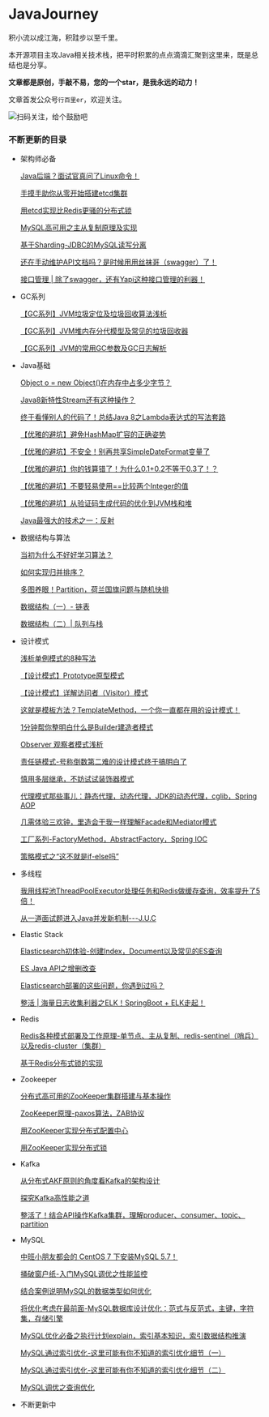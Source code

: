 # JavaJourney
积小流以成江海，积跬步以至千里。

本开源项目主攻Java相关技术栈，把平时积累的点点滴滴汇聚到这里来，既是总结也是分享。

**文章都是原创，手敲不易，您的一个star，是我永远的动力！**

文章首发公众号`行百里er`，欢迎关注。

![扫码关注，给个鼓励吧](https://gitee.com/xblzer/picture/raw/master/2020-10-29/1603936988710-%E4%BA%8C%E7%BB%B4%E7%A0%81.jpg)



### 不断更新的目录

- 架构师必备

  [Java后端？面试官真问了Linux命令！](http://mp.weixin.qq.com/s?__biz=MzI1MDU1MjkxOQ==&mid=100001980&idx=1&sn=1c0550210a0db5baad62f51e2252c987&chksm=69813f845ef6b692170640cff5e97a6bd94a9b2b42fbac093c6de86a4994eb1c9996a10e739c#rd)

  [手摸手助你从零开始搭建etcd集群](http://mp.weixin.qq.com/s?__biz=MzI1MDU1MjkxOQ==&mid=100002150&idx=1&sn=98a36e80c931c3de4d63e7ae535bdb15&chksm=69813e5e5ef6b7482e160226c641bab1716d14823fafc0d0fabc5aeca01abc2676fcc9c24d64#rd)

  [用etcd实现比Redis更骚的分布式锁](http://mp.weixin.qq.com/s?__biz=MzI1MDU1MjkxOQ==&mid=100002197&idx=1&sn=18eccce8af40256e0c6bd2d9544d9380&chksm=69813ead5ef6b7bb6dd6f866eeb9b7725b6d53ac45a339be41e4a675b67243b3ebd1c6477511#rd)

  [MySQL高可用之主从复制原理及实现](https://t.1yb.co/9IE4)

  [基于Sharding-JDBC的MySQL读写分离](https://t.1yb.co/9IEE)

  [还在手动维护API文档吗？是时候用用丝袜哥（swagger）了！](https://t.1yb.co/qv06)

  [接口管理 | 除了swagger，还有Yapi这种接口管理的利器！](https://t.1yb.co/srgM)

- GC系列

  [【GC系列】JVM垃圾定位及垃圾回收算法浅析](http://mp.weixin.qq.com/s?__biz=MzI1MDU1MjkxOQ==&mid=100002408&idx=1&sn=8385f11f1160c6a141302dfe33b9658e&chksm=69813d505ef6b4464f1a727fa1b1c7599e24c81b5c44027edc1901d03b04b36b0e2a84fb9a87#rd)

  [【GC系列】JVM堆内存分代模型及常见的垃圾回收器](https://t.1yb.co/82C5)

  [【GC系列】JVM的常用GC参数及GC日志解析](https://t.1yb.co/82Cs)

- Java基础

  [Object o = new Object()在内存中占多少字节？](https://t.1yb.co/quYj)

  [Java8新特性Stream还有这种操作？](http://mp.weixin.qq.com/s?__biz=MzI1MDU1MjkxOQ==&mid=100001184&idx=1&sn=1e5895d286ad138c37e23a206d83cecb&chksm=698132985ef6bb8e06ba1890e3688361179a449577bf0547a19e9f340b779410346c5bd6d08d#rd)

  [终于看懂别人的代码了！总结Java 8之Lambda表达式的写法套路](http://mp.weixin.qq.com/s?__biz=MzI1MDU1MjkxOQ==&mid=100001223&idx=1&sn=23e835628012fb5b66117f04412ea41a&chksm=698132ff5ef6bbe97750283664efe0145b90dac97fb8008b5c7e8be5775bdad23e8ea430fad5#rd)

  [【优雅的避坑】避免HashMap扩容的正确姿势](http://mp.weixin.qq.com/s?__biz=MzI1MDU1MjkxOQ==&mid=100001845&idx=1&sn=c8fb86be33337836737da95f5813a990&chksm=69813f0d5ef6b61baf45d6eb655b365666e42ca575436451c667f2846673c2f39b1b36b11369#rd)

  [【优雅的避坑】不安全！别再共享SimpleDateFormat变量了](http://mp.weixin.qq.com/s?__biz=MzI1MDU1MjkxOQ==&mid=100002282&idx=1&sn=d2cff4595250f17a000f94b316483596&chksm=69813ed25ef6b7c423e8b7ecf492d7909b927ef7084c5213be07a56daf2c799c87f5cb2aa8ea#rd)

  [【优雅的避坑】你的钱算错了！为什么0.1+0.2不等于0.3了！？](http://mp.weixin.qq.com/s?__biz=MzI1MDU1MjkxOQ==&mid=100001820&idx=1&sn=4ace09b751a1e6a32aeefcb7f012b012&chksm=69813f245ef6b632c19823791c03c6da50939784f0b84db2711b3117c80fffcb673d6aa0a901#rd)

  [【优雅的避坑】不要轻易使用==比较两个Integer的值](http://mp.weixin.qq.com/s?__biz=MzI1MDU1MjkxOQ==&mid=100001801&idx=1&sn=5c2cf1bb2d20df863abd2d1caa9e0d27&chksm=69813f315ef6b627bb727428b155f8fd0ddb2ac934b240e9a484c53362103d26eae698be4dcb#rd)

  [【优雅的避坑】从验证码生成代码的优化到JVM栈和堆](http://mp.weixin.qq.com/s?__biz=MzI1MDU1MjkxOQ==&mid=100001773&idx=1&sn=cf33661c355fca06abb7a8deb733812f&chksm=698130d55ef6b9c3f2b4cd5298e4f991375459faeb839a8d3f2bdea5e6bcab2bb30e049a2bb2#rd)

  [Java最强大的技术之一：反射](http://mp.weixin.qq.com/s?__biz=MzI1MDU1MjkxOQ==&mid=100001735&idx=1&sn=f9bb8087f110229b7787cc0d29096441&chksm=698130ff5ef6b9e9435d09f16eb4716bf17d2ade0207e3fcedbba47d16fbd8ef00f491ffd2e5#rd)

- 数据结构与算法

  [当初为什么不好好学习算法？](https://t.1yb.co/59Hd)

  [如何实现归并排序？](https://t.1yb.co/59Hn)

  [多图养眼！Partition，荷兰国旗问题与随机快排](http://mp.weixin.qq.com/s?__biz=MzI1MDU1MjkxOQ==&mid=100001676&idx=1&sn=ead567b6ec234f04c54683d22f474764&chksm=698130b45ef6b9a2a4f4552e26b617f39088fce70c280dcbcde48afad912b06a70f39826c97f#rd)

  [数据结构（一）- 链表](https://t.1yb.co/srio)

  [数据结构（二）| 队列与栈](https://t.1yb.co/sywf)

- 设计模式

  [浅析单例模式的8种写法](https://mp.weixin.qq.com/s/2VjQLRj4X_Pz8OzcwdJRfQ)
  
  [【设计模式】Prototype原型模式](http://mp.weixin.qq.com/s?__biz=MzI1MDU1MjkxOQ==&mid=100001712&idx=1&sn=a76195af0d82fc4890c27add5bbf9cd9&chksm=698130885ef6b99e9468dc29969d72c3c7a2467b28a15a931ddce6902d492c899c99eabe57d4#rd)
  
  [【设计模式】详解访问者（Visitor）模式](http://mp.weixin.qq.com/s?__biz=MzI1MDU1MjkxOQ==&mid=100001883&idx=1&sn=ebe60ee186c7acbe1f9dd2f48a81251a&chksm=69813f635ef6b675045159e72e487b9999ee9414fe7d3fd2fdab3452b54a7c8ce4de90281478#rd)
  
  [这就是模板方法？TemplateMethod，一个你一直都在用的设计模式！](https://t.1yb.co/59xn)
  
  [1分钟帮你整明白什么是Builder建造者模式](https://t.1yb.co/59xu)
  
  [Observer 观察者模式浅析](https://t.1yb.co/59xJ)
  
  [责任链模式-号称倒数第二难的设计模式终于搞明白了](https://t.1yb.co/59xZ)
  
  [慎用多层继承，不妨试试装饰器模式](https://t.1yb.co/59y7)
  
  [代理模式那些事儿：静态代理，动态代理，JDK的动态代理，cglib，Spring AOP](https://t.1yb.co/59yi)
  
  [几需体验三欢钟，里造会干我一样理解Facade和Mediator模式](https://t.1yb.co/59yr)
  
  [工厂系列-FactoryMethod，AbstractFactory，Spring IOC](https://t.1yb.co/59yA)
  
  [策略模式之“这不就是if-else吗”](https://t.1yb.co/59z3)


- 多线程

    [我用线程池ThreadPoolExecutor处理任务和Redis做缓存查询，效率提升了5倍！](http://mp.weixin.qq.com/s?__biz=MzI1MDU1MjkxOQ==&mid=100001317&idx=1&sn=42294b2068661ba4b4d214f6aafbdfb7&chksm=6981311d5ef6b80bf436ae595fb87b5ddea30e14bf6d1b4e1ab405b9594013a7816320f81692#rd)

    [从一道面试题进入Java并发新机制---J.U.C](http://mp.weixin.qq.com/s?__biz=MzI1MDU1MjkxOQ==&mid=100001154&idx=1&sn=080e5601e1a068a7367adb872bf209a7&chksm=698132ba5ef6bbacaf04724036e2000f8b8a88aa28dfc5bd6d298c5678dac00c0905b7aa2076#rd)

- Elastic Stack

    [Elasticsearch初体验-创建Index，Document以及常见的ES查询](https://t.1yb.co/quKh)

    [ES Java API之增删改查](https://t.1yb.co/quKP)

    [Elasticsearch部署的这些问题，你遇到过吗？](https://t.1yb.co/quLd)

    [整活 | 海量日志收集利器之ELK！SpringBoot + ELK走起！](https://t.1yb.co/quLu)

- Redis

    [Redis各种模式部署及工作原理-单节点、主从复制、redis-sentinel（哨兵）以及redis-cluster（集群）](http://mp.weixin.qq.com/s?__biz=MzI1MDU1MjkxOQ==&mid=100002259&idx=1&sn=5f72b51448d4c49d3fcb519eab05b0bf&chksm=69813eeb5ef6b7fde4785957d0252984187e0b489cbc9d345facf4c8766567824a6c7d44f0d2#rd)

    [基于Redis分布式锁的实现](http://mp.weixin.qq.com/s?__biz=MzI1MDU1MjkxOQ==&mid=100002320&idx=1&sn=eaaf6ad7c8b1450c0dc61ec8c808c4df&chksm=69813d285ef6b43ee18680f88984d228919391a90ff1535f8e75ccd957769edcbedbbb434207#rd)

- Zookeeper

    [分布式高可用的ZooKeeper集群搭建与基本操作](https://t.1yb.co/59Ac)

    [ZooKeeper原理-paxos算法，ZAB协议](https://t.1yb.co/59Af)

    [用ZooKeeper实现分布式配置中心](http://mp.weixin.qq.com/s?__biz=MzI1MDU1MjkxOQ==&mid=100001512&idx=1&sn=7f3d5efdcaaf4b5d3aa3867b79f686de&chksm=698131d05ef6b8c605d3fe8237bc94c0db18b51eac0f5d4076726677d065333a37460aa1d7ef#rd)

    [用ZooKeeper实现分布式锁](http://mp.weixin.qq.com/s?__biz=MzI1MDU1MjkxOQ==&mid=100001545&idx=1&sn=a11239e814e9f0054b2d3f284e269ba8&chksm=698130315ef6b927582a25a7507cd8d9eda61cca3ff9db5288ac1de094b6555886b0c6d1a13a#rd)

- Kafka

    [从分布式AKF原则的角度看Kafka的架构设计](https://t.1yb.co/quH2)

    [探究Kafka高性能之道](https://t.1yb.co/quHc)

    [整活了！结合API操作Kafka集群，理解producer、consumer、topic、partition](https://t.1yb.co/quHt)

    

- MySQL

    [中班小朋友都会的 CentOS 7 下安装MySQL 5.7！](http://mp.weixin.qq.com/s?__biz=MzI1MDU1MjkxOQ==&mid=100000167&idx=1&sn=3b392431f89212ea96a16d5a93389242&chksm=6981369f5ef6bf89736ded3fd834dc22fba1c2cc54d4e2f6048fb3930e055270a740306efb31#rd)

    [捅破窗户纸-入门MySQL调优之性能监控](http://mp.weixin.qq.com/s?__biz=MzI1MDU1MjkxOQ==&mid=100000185&idx=1&sn=4e962f5b9dc34dad1079e3656d302c56&chksm=698136815ef6bf97c1776062926a110d80a1e719e55ac2e299394deebb559fe1472e5b69b4ae#rd)

    [结合案例说明MySQL的数据类型如何优化](http://mp.weixin.qq.com/s?__biz=MzI1MDU1MjkxOQ==&mid=100000228&idx=1&sn=88e329f7b330d921898d5d09641e77fb&chksm=698136dc5ef6bfca7889ca21c849f82b453f46cb48b595ede43c13282d5af1d68cf1e3f4fa20#rd)

    [将优化考虑在最前面-MySQL数据库设计优化：范式与反范式，主键，字符集，存储引擎](http://mp.weixin.qq.com/s?__biz=MzI1MDU1MjkxOQ==&mid=100000237&idx=1&sn=35041479d440d7d8f448bea63b61867a&chksm=698136d55ef6bfc35b31b9d003b9731a1aa67bb80d0c3ae9de05f5cd3cf19df8f4d024892730#rd)

    [MySQL优化必备之执行计划explain，索引基本知识，索引数据结构推演](http://mp.weixin.qq.com/s?__biz=MzI1MDU1MjkxOQ==&mid=100000253&idx=1&sn=e55ed089d68c0a6b6f9e6f9e12b2902c&chksm=698136c55ef6bfd3be8508fafae9f84ccc29e127b7eff76b190d985fd82892dd0f6ab857f594#rd)

    [MySQL通过索引优化-这里可能有你不知道的索引优化细节（一）](http://mp.weixin.qq.com/s?__biz=MzI1MDU1MjkxOQ==&mid=100000626&idx=1&sn=ee7686427c41127c4a6916e2edb81cd8&chksm=6981344a5ef6bd5c9a2979a010ccd24c0409c845564bba83ffa470bac79089c67abe8bf53335#rd)

    [MySQL通过索引优化-这里可能有你不知道的索引优化细节（二）](http://mp.weixin.qq.com/s?__biz=MzI1MDU1MjkxOQ==&mid=100000751&idx=1&sn=be0391a436f34a6fd53183f2c7b3b93e&chksm=698134d75ef6bdc1f9eef4ebdac9af5f2369803acb45f58ca526f46c8da530a3cf136d25e7af#rd)

    [MySQL调优之查询优化](http://mp.weixin.qq.com/s?__biz=MzI1MDU1MjkxOQ==&mid=100000870&idx=1&sn=5883625d302ce218ba3eac4be957df46&chksm=6981335e5ef6ba487826d094fbf0fdd44561c7fab32f1f9f40167d662359ca660d700dd63115#rd)

- 不断更新中

